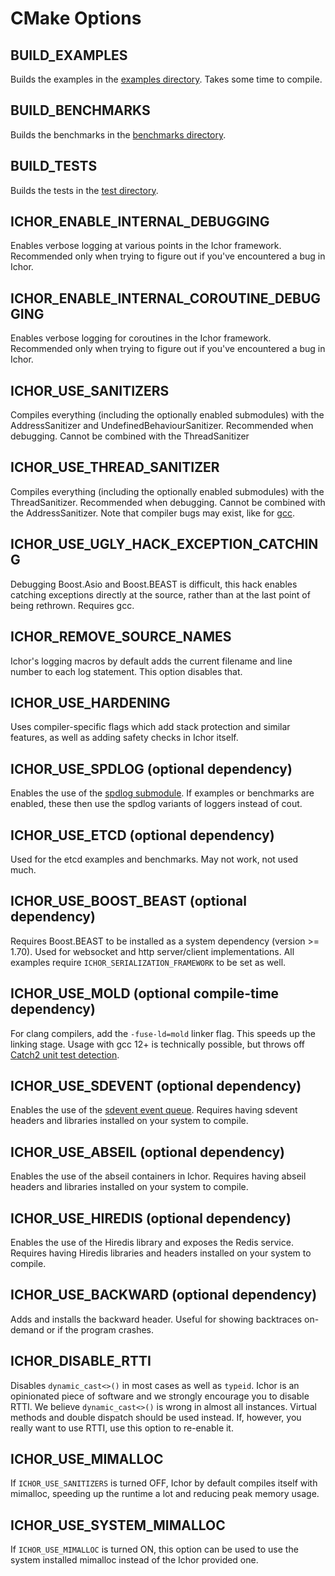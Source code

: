 # CMake Options

## BUILD_EXAMPLES

Builds the examples in the [examples directory](../examples). Takes some time to compile.

## BUILD_BENCHMARKS

Builds the benchmarks in the [benchmarks directory](../benchmarks).

## BUILD_TESTS

Builds the tests in the [test directory](../test).

## ICHOR_ENABLE_INTERNAL_DEBUGGING

Enables verbose logging at various points in the Ichor framework. Recommended only when trying to figure out if you've encountered a bug in Ichor.

## ICHOR_ENABLE_INTERNAL_COROUTINE_DEBUGGING

Enables verbose logging for coroutines in the Ichor framework. Recommended only when trying to figure out if you've encountered a bug in Ichor.

## ICHOR_USE_SANITIZERS

Compiles everything (including the optionally enabled submodules) with the AddressSanitizer and UndefinedBehaviourSanitizer. Recommended when debugging. Cannot be combined with the ThreadSanitizer

## ICHOR_USE_THREAD_SANITIZER

Compiles everything (including the optionally enabled submodules) with the ThreadSanitizer. Recommended when debugging. Cannot be combined with the AddressSanitizer. Note that compiler bugs may exist, like for [gcc](https://gcc.gnu.org/bugzilla//show_bug.cgi?id=101978).

## ICHOR_USE_UGLY_HACK_EXCEPTION_CATCHING

Debugging Boost.Asio and Boost.BEAST is difficult, this hack enables catching exceptions directly at the source, rather than at the last point of being rethrown. Requires gcc.

## ICHOR_REMOVE_SOURCE_NAMES

Ichor's logging macros by default adds the current filename and line number to each log statement. This option disables that.

## ICHOR_USE_HARDENING

Uses compiler-specific flags which add stack protection and similar features, as well as adding safety checks in Ichor itself.

## ICHOR_USE_SPDLOG (optional dependency)

Enables the use of the [spdlog submodule](../external/spdlog). If examples or benchmarks are enabled, these then use the spdlog variants of loggers instead of cout.

## ICHOR_USE_ETCD (optional dependency)

Used for the etcd examples and benchmarks. May not work, not used much.

## ICHOR_USE_BOOST_BEAST (optional dependency)

Requires Boost.BEAST to be installed as a system dependency (version >= 1.70). Used for websocket and http server/client implementations. All examples require `ICHOR_SERIALIZATION_FRAMEWORK` to be set as well.

## ICHOR_USE_MOLD (optional compile-time dependency)

For clang compilers, add the `-fuse-ld=mold` linker flag. This speeds up the linking stage.
Usage with gcc 12+ is technically possible, but throws off [Catch2 unit test detection](https://github.com/catchorg/Catch2/issues/2507).

## ICHOR_USE_SDEVENT (optional dependency)

Enables the use of the [sdevent event queue](../include/ichor/event_queues/SdeventQueue.h). Requires having sdevent headers and libraries installed on your system to compile.

## ICHOR_USE_ABSEIL (optional dependency)

Enables the use of the abseil containers in Ichor. Requires having abseil headers and libraries installed on your system to compile.

## ICHOR_USE_HIREDIS (optional dependency)

Enables the use of the Hiredis library and exposes the Redis service. Requires having Hiredis libraries and headers installed on your system to compile.

## ICHOR_USE_BACKWARD (optional dependency)

Adds and installs the backward header. Useful for showing backtraces on-demand or if the program crashes.

## ICHOR_DISABLE_RTTI

Disables `dynamic_cast<>()` in most cases as well as `typeid`. Ichor is an opinionated piece of software and we strongly encourage you to disable RTTI. We believe `dynamic_cast<>()` is wrong in almost all instances. Virtual methods and double dispatch should be used instead. If, however, you really want to use RTTI, use this option to re-enable it.

## ICHOR_USE_MIMALLOC

If `ICHOR_USE_SANITIZERS` is turned OFF, Ichor by default compiles itself with mimalloc, speeding up the runtime a lot and reducing peak memory usage.

## ICHOR_USE_SYSTEM_MIMALLOC

If `ICHOR_USE_MIMALLOC` is turned ON, this option can be used to use the system installed mimalloc instead of the Ichor provided one.

